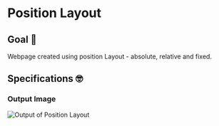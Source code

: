 # Position Layout
## Goal 🥅
Webpage created using position Layout - absolute, relative and fixed.


## Specifications 🤓
### Output Image
![Output of Position Layout](https://user-images.githubusercontent.com/72803388/101485206-1f9b2300-395b-11eb-91d6-29f475edb337.png)
